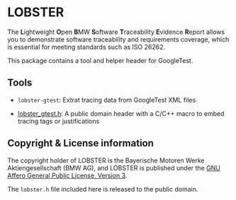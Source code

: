 # LOBSTER

The **L**ightweight **O**pen **B**MW **S**oftware **T**raceability
**E**vidence **R**eport allows you to demonstrate software traceability
and requirements coverage, which is essential for meeting standards
such as ISO 26262.

This package contains a tool and helper header for GoogleTest.

## Tools

* `lobster-gtest`: Extrat tracing data from GoogleTest XML files

* [lobster_gtest.h](../../support/gtest/include/lobster_gtest.h): A
  public domain header with a C/C++ macro to embed tracing tags or
  justifications

## Copyright & License information

The copyright holder of LOBSTER is the Bayerische Motoren Werke
Aktiengesellschaft (BMW AG), and LOBSTER is published under the [GNU
Affero General Public License, Version 3](../LICENSE.md).

The `lobster.h` file included here is released to the public domain.
